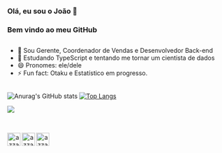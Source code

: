 ### Olá, eu sou o João 👋
### Bem vindo ao meu GitHub
##

- 🔭 Sou Gerente, Coordenador de Vendas e Desenvolvedor Back-end
- 🌱 Estudando TypeScript e tentando me tornar um cientista de dados
- 😄 Pronomes: ele/dele
- ⚡ Fun fact: Otaku e Estatístico em progresso.
##

![Anurag's GitHub stats](https://github-readme-stats.vercel.app/api?username=jrijo7&theme=radical&show_icons=true)
[![Top Langs](https://github-readme-stats.vercel.app/api/top-langs/?username=jrijo7&theme=radical&show_icons=true&layout=compact)](https://github.com/jrijo7/github-readme-stats)


<!--tech stack icons-->
<p align="left">
  <a href="https://skillicons.dev">
    <img src="https://skillicons.dev/icons?i=python,r,cpp,js,ts,git,css,figma,github,html,vscode&perline=14" />
  </a>
</p>

##

<!--icons and links-->
<p align="center">
  <br/>
  <a href="https://www.linkedin.com/in/azzar-budiyanto/" target="blank"><img align="left"
      src="https://img.shields.io/badge/linkedin-%231DA1F2.svg?style=for-the-badge&logo=linkedin&logoColor=white"
      alt="azzar" height="30"/></a>
  <a href="https://fb.com/1999AZZAR" target="blank"><img align="left"
      src="https://img.shields.io/badge/facebook-4267B2.svg?style=for-the-badge&logo=facebook&logoColor=white"
      alt="azzar" height="30"/></a>
  <a href="mailto:azzar.mr.zs@gmail.com" target="blank"><img align="left"
      src="https://img.shields.io/badge/gmail-EA4335.svg?style=for-the-badge&logo=gmail&logoColor=white"
      alt="azzar" height="30"/></a>
</p>
